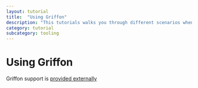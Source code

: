 ```yaml
---
layout: tutorial
title:  "Using Griffon"
description: "This tutorials walks you through different scenarios when using Gradle for building applications that contain Kotlin code"
category: tutorial
subcategory: tooling
---
```


# Using Griffon

Griffon support is [provided externally](https://github.com/griffon/griffon-kotlin-plugin)

